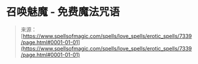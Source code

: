 <!--yml

category: 未分类

date: 2024-06-12 18:42:20

-->

# 召唤魅魔 - 免费魔法咒语

> 来源：[https://www.spellsofmagic.com/spells/love_spells/erotic_spells/7339/page.html#0001-01-01](https://www.spellsofmagic.com/spells/love_spells/erotic_spells/7339/page.html#0001-01-01)
